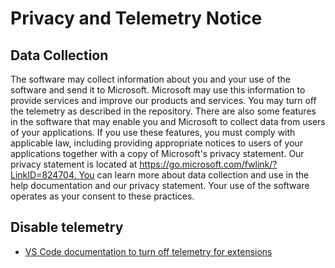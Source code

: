 # Privacy and Telemetry Notice

## Data Collection

The software may collect information about you and your use of the software and send it to Microsoft. Microsoft may use this information to provide services and improve our products and services. You may turn off the telemetry as described in the repository. There are also some features in the software that may enable you and Microsoft to collect data from users of your applications. If you use these features, you must comply with applicable law, including providing appropriate notices to users of your applications together with a copy of Microsoft's privacy statement. Our privacy statement is located at https://go.microsoft.com/fwlink/?LinkID=824704​​​​​​​. You can learn more about data collection and use in the help documentation and our privacy statement. Your use of the software operates as your consent to these practices.

## Disable telemetry

- [VS Code documentation to turn off telemetry for extensions](https://code.visualstudio.com/docs/getstarted/telemetry#_extensions-and-telemetry)
